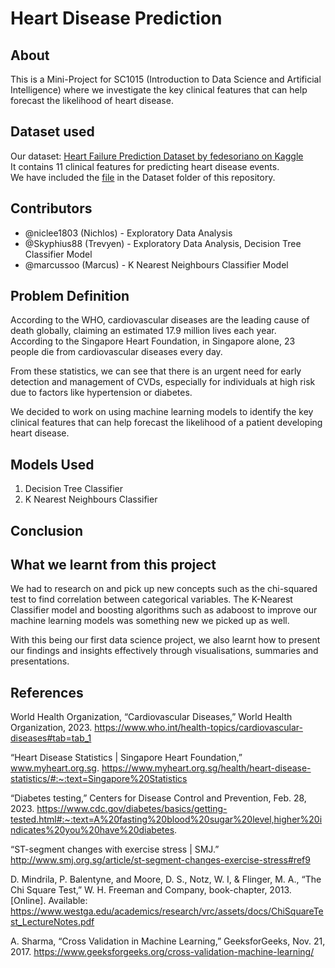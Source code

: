 # Heart Disease Prediction

## About
This is a Mini-Project for SC1015 (Introduction to Data Science and Artificial Intelligence) where we investigate the key clinical features that can help forecast the likelihood of heart disease.

## Dataset used
Our dataset: [Heart Failure Prediction Dataset by fedesoriano on Kaggle](https://www.kaggle.com/datasets/fedesoriano/heart-failure-prediction)  
It contains 11 clinical features for predicting heart disease events.  
We have included the [file](https://github.com/niclee1803/SC1015-Mini-Project/blob/main/Dataset/heart.csv) in the Dataset folder of this repository.   

## Contributors
* @niclee1803 (Nichlos) - Exploratory Data Analysis
* @Skyphius88 (Trevyen) - Exploratory Data Analysis, Decision Tree Classifier Model
* @marcussoo (Marcus) - K Nearest Neighbours Classifier Model

## Problem Definition
According to the WHO, cardiovascular diseases are the leading cause of death globally, claiming an estimated 17.9 million lives each year.    
According to the Singapore Heart Foundation, in Singapore alone, 23 people die from cardiovascular diseases every day.
   
From these statistics, we can see that there is an urgent need for early detection and management of CVDs, especially for individuals at high risk due to factors like hypertension or diabetes.    
    
We decided to work on using machine learning models to identify the key clinical features that can help forecast the likelihood of a patient developing heart disease.    


## Models Used
1. Decision Tree Classifier
2. K Nearest Neighbours Classifier


## Conclusion


## What we learnt from this project
We had to research on and pick up new concepts such as the chi-squared test to find correlation between categorical variables. The K-Nearest Classifier model and boosting algorithms such as adaboost to improve our machine learning models was something new we picked up as well.    
    
With this being our first data science project, we also learnt how to present our findings and insights effectively through visualisations, summaries and presentations.   


## References
World Health Organization, “Cardiovascular Diseases,” World Health Organization, 2023. https://www.who.int/health-topics/cardiovascular-diseases#tab=tab_1‌    

“Heart Disease Statistics | Singapore Heart Foundation,” www.myheart.org.sg. https://www.myheart.org.sg/health/heart-disease-statistics/#:~:text=Singapore%20Statistics    
    
“Diabetes testing,” Centers for Disease Control and Prevention, Feb. 28, 2023. https://www.cdc.gov/diabetes/basics/getting-tested.html#:~:text=A%20fasting%20blood%20sugar%20level,higher%20indicates%20you%20have%20diabetes.    
    
“ST-segment changes with exercise stress | SMJ.” http://www.smj.org.sg/article/st-segment-changes-exercise-stress#ref9    
    
D. Mindrila, P. Balentyne, and Moore, D. S., Notz, W. I, & Flinger, M. A., “The Chi Square Test,” W. H. Freeman and Company, book-chapter, 2013. [Online]. Available: https://www.westga.edu/academics/research/vrc/assets/docs/ChiSquareTest_LectureNotes.pdf    
    
A. Sharma, “Cross Validation in Machine Learning,” GeeksforGeeks, Nov. 21, 2017. https://www.geeksforgeeks.org/cross-validation-machine-learning/ ‌
